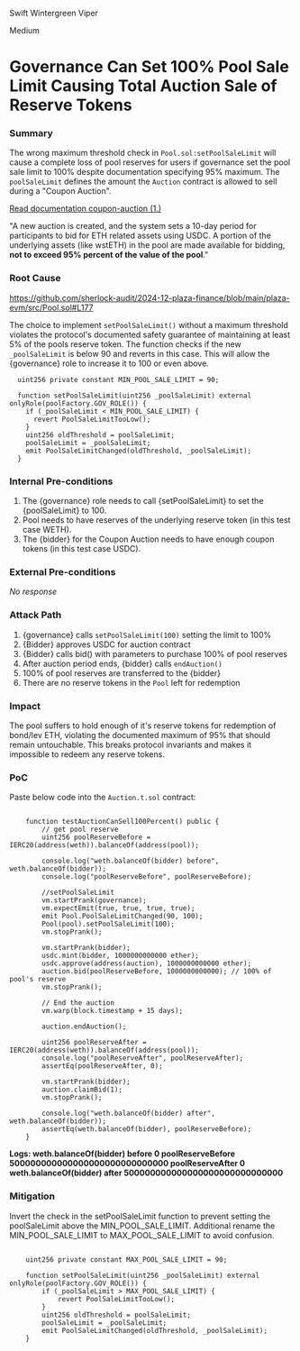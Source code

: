 Swift Wintergreen Viper

Medium

# Governance Can Set 100% Pool Sale Limit Causing Total Auction Sale of Reserve Tokens

### Summary

The wrong maximum threshold check in `Pool.sol:setPoolSaleLimit` will cause a complete loss of pool reserves for users if governance set the pool sale limit to 100% despite documentation specifying 95% maximum. The `poolSaleLimit` defines the amount the `Auction` contract is allowed to sell during a "Coupon Auction".

[Read documentation coupon-auction (1.)](https://docs.plaza.finance/protocol-mechanics/coupon-auction)

"A new auction is created, and the system sets a 10-day period for participants to bid for ETH related assets using USDC. A portion of the underlying assets (like wstETH) in the pool are made available for bidding, **not to exceed 95% percent of the value of the pool**."


### Root Cause

https://github.com/sherlock-audit/2024-12-plaza-finance/blob/main/plaza-evm/src/Pool.sol#L177

The choice to implement `setPoolSaleLimit()` without a maximum threshold violates the protocol's documented safety guarantee of maintaining at least 5% of the pools reserve token. The function checks if the new `_poolSaleLimit` is below 90 and reverts in this case. This will allow the {governance} role to increase it to 100 or even above.

```solidity
  uint256 private constant MIN_POOL_SALE_LIMIT = 90;

  function setPoolSaleLimit(uint256 _poolSaleLimit) external onlyRole(poolFactory.GOV_ROLE()) {
    if (_poolSaleLimit < MIN_POOL_SALE_LIMIT) {
      revert PoolSaleLimitTooLow();
    }
    uint256 oldThreshold = poolSaleLimit;
    poolSaleLimit = _poolSaleLimit;
    emit PoolSaleLimitChanged(oldThreshold, _poolSaleLimit);
  }
```

### Internal Pre-conditions

1. The {governance} role needs to call {setPoolSaleLimit} to set the {poolSaleLimit} to 100. 
2. Pool needs to have reserves of the underlying reserve token (in this test case WETH).
3. The {bidder} for the Coupon Auction needs to have enough coupon tokens (in this test case USDC).

### External Pre-conditions

_No response_

### Attack Path

1. {governance} calls `setPoolSaleLimit(100)` setting the limit to 100%
2. {Bidder} approves USDC for auction contract
3. {Bidder} calls bid() with parameters to purchase 100% of pool reserves
4. After auction period ends, {bidder} calls `endAuction()`
5. 100% of pool reserves are transferred to the {bidder}
6. There are no reserve tokens in the `Pool` left for redemption

### Impact

The pool suffers to hold enough of it's reserve tokens for redemption of bond/lev ETH, violating the documented maximum of 95% that should remain untouchable. This breaks protocol invariants and makes it impossible to redeem any reserve tokens.

### PoC

Paste below code into the `Auction.t.sol` contract:


```solidity

    function testAuctionCanSell100Percent() public {
        // get pool reserve
        uint256 poolReserveBefore = IERC20(address(weth)).balanceOf(address(pool));

        console.log("weth.balanceOf(bidder) before", weth.balanceOf(bidder));
        console.log("poolReserveBefore", poolReserveBefore);

        //setPoolSaleLimit
        vm.startPrank(governance);
        vm.expectEmit(true, true, true, true);
        emit Pool.PoolSaleLimitChanged(90, 100);
        Pool(pool).setPoolSaleLimit(100);
        vm.stopPrank();

        vm.startPrank(bidder);
        usdc.mint(bidder, 1000000000000 ether);
        usdc.approve(address(auction), 1000000000000 ether);
        auction.bid(poolReserveBefore, 1000000000000); // 100% of pool's reserve
        vm.stopPrank();

        // End the auction
        vm.warp(block.timestamp + 15 days);

        auction.endAuction();

        uint256 poolReserveAfter = IERC20(address(weth)).balanceOf(address(pool));
        console.log("poolReserveAfter", poolReserveAfter);
        assertEq(poolReserveAfter, 0);

        vm.startPrank(bidder);
        auction.claimBid(1);
        vm.stopPrank();

        console.log("weth.balanceOf(bidder) after", weth.balanceOf(bidder));
        assertEq(weth.balanceOf(bidder), poolReserveBefore);
    }
```

**Logs:
  weth.balanceOf(bidder) before 0
  poolReserveBefore 500000000000000000000000000000
  poolReserveAfter 0
  weth.balanceOf(bidder) after 500000000000000000000000000000**

### Mitigation

Invert the check in the setPoolSaleLimit function to prevent setting the poolSaleLimit above the MIN_POOL_SALE_LIMIT.
Additional rename the MIN_POOL_SALE_LIMIT to MAX_POOL_SALE_LIMIT to avoid confusion.

```solidity

    uint256 private constant MAX_POOL_SALE_LIMIT = 90;

    function setPoolSaleLimit(uint256 _poolSaleLimit) external onlyRole(poolFactory.GOV_ROLE()) {
        if (_poolSaleLimit > MAX_POOL_SALE_LIMIT) {
            revert PoolSaleLimitTooLow();
        }
        uint256 oldThreshold = poolSaleLimit;
        poolSaleLimit = _poolSaleLimit;
        emit PoolSaleLimitChanged(oldThreshold, _poolSaleLimit);
    }
```